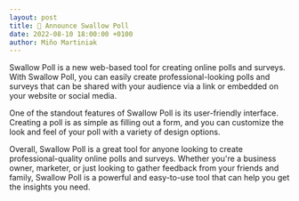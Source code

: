 ```yaml
---
layout: post
title: 🥂 Announce Swallow Poll
date: 2022-08-10 18:00:00 +0100
author: Miňo Martiniak
---
```


Swallow Poll is a new web-based tool for creating online polls and surveys. With Swallow Poll, you can easily create professional-looking polls and surveys that can be shared with your audience via a link or embedded on your website or social media.

One of the standout features of Swallow Poll is its user-friendly interface. Creating a poll is as simple as filling out a form, and you can customize the look and feel of your poll with a variety of design options.

Overall, Swallow Poll is a great tool for anyone looking to create professional-quality online polls and surveys. Whether you're a business owner, marketer, or just looking to gather feedback from your friends and family, Swallow Poll is a powerful and easy-to-use tool that can help you get the insights you need.